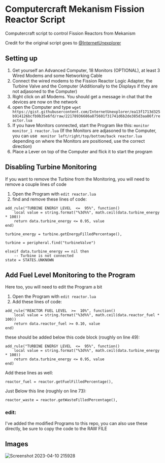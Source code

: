 # Computercraft Mekanism Fission Reactor Script
Computercraft script to control Fission Reactors from Mekanism


Credit for the original script goes to [@InternetUnexplorer](https://gist.github.com/InternetUnexplorer)


## Setting up
1. Get yourself an Advanced Computer, 18 Monitors (OPTIONAL), at least 3 Wired Modems and some Networking Cable
2. Connect the wired modems to the Fission Reactor Logic Adapter, the Turbine Valve and the Computer (Additionally to the Displays if they are not adjasoned to the Computer)
3. Right click on all Modems. You should get a message in chat that the devices are now on the network
4. open the Computer and type ```wget https://gist.githubusercontent.com/InternetUnexplorer/ea13f1713d325b914126bcfb9b35e6fd/raw/22178936686a875601f31741d6b2de385d3aa86f/reactor.lua ``` 
5. If you have Monitors connected, start the Program like this: ``` monitor monitor_1 reactor.lua ``` (If the Monitors are adjasoned to the Computer, you can use ``` monitor left/right/top/bottom/back reactor.lua``` depending on where the Monitors are positioned, use the correct direction)
6. Place a Lever on top of the Computer and flick it to start the program

## Disabling Turbine Monitoring 
If you want to remove the Turbine from the Monitoring, you will need to remove a couple lines of code

1. Open the Program with ```edit reactor.lua```
2. find and remove these lines of code:
```
add_rule("TURBINE ENERGY LEVEL  <=  95%", function()
	local value = string.format("%3d%%", math.ceil(data.turbine_energy * 100))
	return data.turbine_energy <= 0.95, value
end)
```
```
turbine_energy = turbine.getEnergyFilledPercentage(),
```
```
turbine = peripheral.find("turbineValve")
```
```
elseif data.turbine_energy == nil then
	-- Turbine is not connected
state = STATES.UNKNOWN
```

## Add Fuel Level Monitoring to the Program
Here too, you will need to edit the Program a bit
1. Open the Program with ```edit reactor.lua```
2. Add these lines of code:
```
add_rule("REACTOR FUEL LEVEL  >=  10%", function()
	local value = string.format("%3d%%", math.ceil(data.reactor_fuel * 100))
	return data.reactor_fuel >= 0.10, value
end)
```
these should be added below this code block (roughly on line 49):
```
add_rule("TURBINE ENERGY LEVEL  <=  95%", function()
	local value = string.format("%3d%%", math.ceil(data.turbine_energy * 100))
	return data.turbine_energy <= 0.95, value
end)
```
Add these lines as well:
```
reactor_fuel = reactor.getFuelFilledPercentage(),
```
Just Below this line (roughly on line 73):
```
reactor_waste = reactor.getWasteFilledPercentage(),
```


### edit:
I've added the modified Programs to this repo, you can also use these directly, be sure to copy the code to the RAW FILE

## Images

![Screenshot 2023-04-10 215928](https://user-images.githubusercontent.com/19328039/231000435-70f41249-62fe-4f84-a10a-4778e942248a.png)


